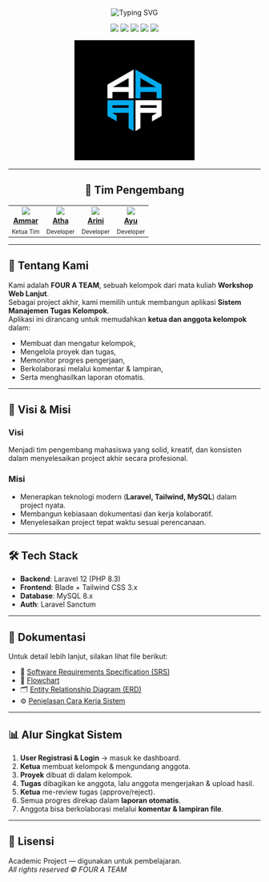<div align="center">

<img src="https://readme-typing-svg.herokuapp.com?font=Fira+Code&size=40&duration=3000&pause=1000&color=6366F1&center=true&vCenter=true&width=600&lines=FOUR+A+TEAM" alt="Typing SVG" />

<p>
<img src="https://img.shields.io/badge/Laravel-12-FF2D20?style=for-the-badge&logo=laravel&logoColor=white" />
<img src="https://img.shields.io/badge/Tailwind%20CSS-3-38B2AC?style=for-the-badge&logo=tailwind-css&logoColor=white" />
<img src="https://img.shields.io/badge/MySQL-8.0-4479A1?style=for-the-badge&logo=mysql&logoColor=white" />
<img src="https://img.shields.io/badge/GitHub-Org-181717?style=for-the-badge&logo=github&logoColor=white" />
<img src="https://img.shields.io/badge/FOUR%20A%20TEAM-AAAA-6366F1?style=for-the-badge&logo=A&logoColor=white" />
</p>

<!-- Logo Komunitas -->
<img src="./file.jpg" alt="Profil Komunitas" width="240" />

---

## 👥 Tim Pengembang
<table>
  <tr>
    <td align="center">
      <img src="https://github.com/scythe71.png" width="120" /><br/>
      <a href="https://github.com/scythe71"><b>Ammar</b></a><br/>
      <sub>Ketua Tim</sub>
    </td>
    <td align="center">
      <img src="https://github.com/Bangkah.png" width="120" /><br/>
      <a href="https://github.com/Bangkah"><b>Atha</b></a><br/>
      <sub>Developer</sub>
    </td>
    <td align="center">
      <img src="https://github.com/Arinisafitri29.png" width="120" /><br/>
      <a href="https://github.com/Arinisafitri29"><b>Arini</b></a><br/>
      <sub>Developer</sub>
    </td>
    <td align="center">
      <img src="https://github.com/Ayuamelia79.png" width="120" /><br/>
      <a href="https://github.com/Ayuamelia79"><b>Ayu</b></a><br/>
      <sub>Developer</sub>
    </td>
  </tr>
</table>

---
</div>

## 📌 Tentang Kami
Kami adalah **FOUR A TEAM**, sebuah kelompok dari mata kuliah **Workshop Web Lanjut**.  
Sebagai project akhir, kami memilih untuk membangun aplikasi **Sistem Manajemen Tugas Kelompok**.  
Aplikasi ini dirancang untuk memudahkan **ketua dan anggota kelompok** dalam:  
- Membuat dan mengatur kelompok,  
- Mengelola proyek dan tugas,  
- Memonitor progres pengerjaan,  
- Berkolaborasi melalui komentar & lampiran,  
- Serta menghasilkan laporan otomatis.  

---

## 🎯 Visi & Misi

### Visi
Menjadi tim pengembang mahasiswa yang solid, kreatif, dan konsisten dalam menyelesaikan project akhir secara profesional.  

### Misi
- Menerapkan teknologi modern (**Laravel, Tailwind, MySQL**) dalam project nyata.  
- Membangun kebiasaan dokumentasi dan kerja kolaboratif.  
- Menyelesaikan project tepat waktu sesuai perencanaan.  

---

## 🛠️ Tech Stack
- **Backend**: Laravel 12 (PHP 8.3)  
- **Frontend**: Blade + Tailwind CSS 3.x  
- **Database**: MySQL 8.x  
- **Auth**: Laravel Sanctum  

---

## 📂 Dokumentasi
Untuk detail lebih lanjut, silakan lihat file berikut:  
- 📑 [Software Requirements Specification (SRS)](./docs/SRS.md)  
- 🧩 [Flowchart](./docs/flowchart.png)  
- 🗂️ [Entity Relationship Diagram (ERD)](./docs/ERD.png)  
- ⚙️ [Penjelasan Cara Kerja Sistem](./docs/cara-kerja.md)  

---

## 📊 Alur Singkat Sistem
1. **User Registrasi & Login** → masuk ke dashboard.  
2. **Ketua** membuat kelompok & mengundang anggota.  
3. **Proyek** dibuat di dalam kelompok.  
4. **Tugas** dibagikan ke anggota, lalu anggota mengerjakan & upload hasil.  
5. **Ketua** me-review tugas (approve/reject).  
6. Semua progres direkap dalam **laporan otomatis**.  
7. Anggota bisa berkolaborasi melalui **komentar & lampiran file**.  

---

## 📜 Lisensi
Academic Project — digunakan untuk pembelajaran.  
_All rights reserved © FOUR A TEAM_
